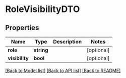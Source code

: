 # RoleVisibilityDTO

## Properties
Name | Type | Description | Notes
------------ | ------------- | ------------- | -------------
**role** | **string** |  | [optional] 
**visibility** | **bool** |  | [optional] 

[[Back to Model list]](../../README.md#documentation-for-models) [[Back to API list]](../../README.md#documentation-for-api-endpoints) [[Back to README]](../../README.md)

